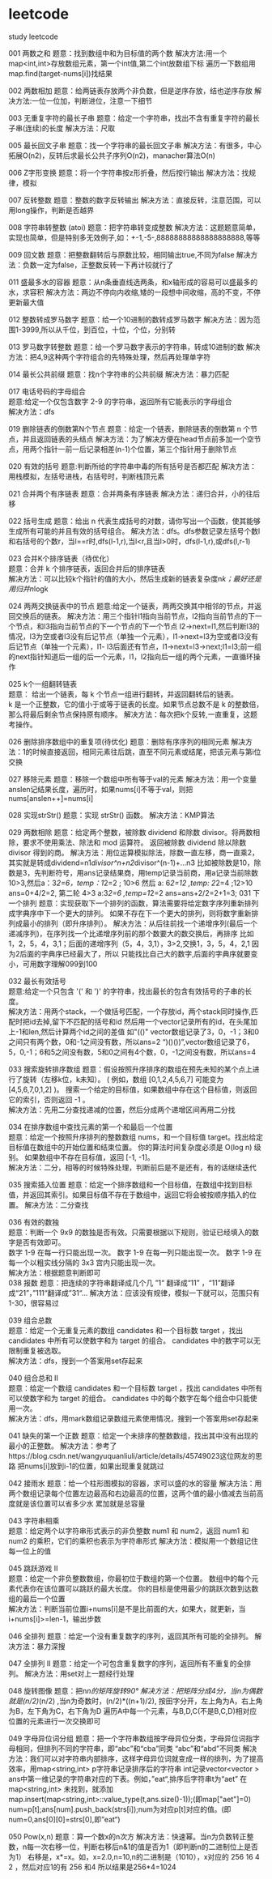 # leetcode
study leetcode

001 两数之和
题意：找到数组中和为目标值的两个数
解决方法:用一个map<int,int>存放数组元素，第一个int值,第二个int放数组下标
		遍历一下数组用map.find(target-nums[i])找结果
		
002 两数相加
题意：给两链表存放两个非负数，但是逆序存放，结也逆序存放
解决方法:一位一位加，判断进位，注意一下细节

003 无重复字符的最长子串
题意：给定一个字符串，找出不含有重复字符的最长子串(连续)的长度
解决方法：尺取

005 最长回文子串
题意：找一个字符串的最长回文子串
解决方法：有很多，中心拓展O(n2)，反转后求最长公共子序列O(n2)，manacher算法O(n)

006 Z字形变换
题意：将一个字符串按z形折叠，然后按行输出
解决方法：找规律，模拟

007 反转整数
题意：整数的数字反转输出
解决方法：直接反转，注意范围，可以用long操作，判断是否越界

008 字符串转整数 (atoi)
题意：把字符串转变成整数
解决方法：这题题意简单，实现也简单，但是特别多无效例子,如：+-1,-5-,88888888888888888888,等等

009 回文数
题意：把整数翻转后与原数比较，相同输出true,不同为false
解决方法：负数一定为false，正整数反转一下再计较就行了

011 盛最多水的容器
题意：从n条垂直线选两条，和x轴形成的容易可以盛最多的水，求容积
解决方法：两边不停向内收缩,矮的一段想中间收缩，高的不变，不停更新最大值

012 整数转成罗马数字
题意：给一个10进制的数转成罗马数字
解决方法：因为范围1-3999,所以从千位，到百位，十位，个位，分别转

013 罗马数字转整数
题意：给一个罗马数字表示的字符串，转成10进制的数
解决方法：把4,9这种两个字符组合的先特殊处理，然后再处理单字符

014 最长公共前缀
题意：找n个字符串的公共前缀
解决方法：暴力匹配

017 电话号码的字母组合<br>
题意:给定一个仅包含数字 2-9 的字符串，返回所有它能表示的字母组合<br>
解决方法：dfs<br>

019 删除链表的倒数第N个节点
题意：给定一个链表，删除链表的倒数第 n 个节点，并且返回链表的头结点
解决方法：为了解决方便在head节点前多加一个空节点，用两个指针一前一后记录相差(n-1)个位置，第三个指针用于删除节点

020 有效的括号
题意:判断所给的字符串中毒的所有括号是否都匹配
解决方法：用栈模拟，左括号进栈，右括号时，判断栈顶元素

021 合并两个有序链表
题意：合并两条有序链表
解决方法：递归合并，小的往后移

022 括号生成
题意：给出 n 代表生成括号的对数，请你写出一个函数，使其能够生成所有可能的并且有效的括号组合。
解决方法：dfs。dfs参数记录左括号个数l和右括号的个数r，当l==r时,dfs(l-1,r),当l<r,且当l>0时，dfs(l-1,r),或dfs(l,r-1)

023 合并K个排序链表（待优化）<br>
题意：合并 k 个排序链表，返回合并后的排序链表<br>
解决方法：可以比较k个指针的值的大小，然后生成新的链表复杂度n*k；最好还是用归并n*logk

024 两两交换链表中的节点
题意:给定一个链表，两两交换其中相邻的节点，并返回交换后的链表。
解决方法：用三个指针l1指向当前节点，l2指向当前节点的下一个节点，和l3指向当前节点的下一个节点的下一个节点
			l2->next=l1,然后判断l3的情况，l3为空或者l3没有后记节点（单独一个元素），l1->next=l3为空或者l3没有后记节点（单独一个元素），l1-
			l3后面还有节点，l1->next=l3->next;l1=l3;前一组的next指针知道后一组的后一个元素，l1，l2指向后一组的两个元素，一直循环操作

025 k个一组翻转链表<br>
题意：	给出一个链表，每 k 个节点一组进行翻转，并返回翻转后的链表。<br>
k 是一个正整数，它的值小于或等于链表的长度。如果节点总数不是 k 的整数倍，那么将最后剩余节点保持原有顺序。
解决方法：每次把k个反转,一直重复，这题考操作。
		
026 删除排序数组中的重复项(待优化)
题意：删除有序序列的相同元素
解决方法：1的时候直接返回，相同元素往后跳，直至不同元素或结尾，把该元素与第i位交换

027  移除元素
题意：移除一个数组中所有等于val的元素
解决方法：用一个变量anslen记结果长度，遍历时，如果nums[i]不等于val，则把nums[anslen++]=nums[i]

028 实现strStr()
题意：实现 strStr() 函数。
解决方法：KMP算法

029 两数相除
题意：给定两个整数，被除数 dividend 和除数 divisor。将两数相除，要求不使用乘法、除法和 mod 运算符。
	  返回被除数 dividend 除以除数 divisor 得到的商。
解决方法：用位运算模拟除法，除数一直左移，商一直乘2，其实就是转成dividend=n1*divisor^n+n2*divisor^(n-1)+...n3
		  比如被除数是10，除数是3，先判断符号，用ans记录结果商，用temp记录当前商，用a记录当前除数
			10>3,然后a：3*2=6，temp：1*2=2 ; 10>6 然后 a: 6*2=12 ,temp: 2*2=4 ;12>10 ans=0+4/2=2,
			第二轮 4>3 a:3*2=6 ,temp=1*2=2 ans=ans+2/2=2+1=3;
031 下一个排列
题意：实现获取下一个排列的函数，算法需要将给定数字序列重新排列成字典序中下一个更大的排列。
如果不存在下一个更大的排列，则将数字重新排列成最小的排列（即升序排列）。
解决方法：从后往前找一个递增序列(最后一个递减序列)，在序列找一个比递增序列前的那个数要大的数交换后，再排序
		比如1，2，5，4，3,1；后面的递增序列（5，4，3,1），3>2,交换1，3，5，4，2,1 因为2后面的字典序已经最大了，所以
		只能找比自己大的数字,后面的字典序就要变小，可用数字理解099到100

032 最长有效括号<br>
题意:给定一个只包含 '(' 和 ')' 的字符串，找出最长的包含有效括号的子串的长度。<br>
解决方法：用两个stack，一个做括号匹配，一个存放id，两个stack同时操作,匹配时把id去掉,留下不匹配的括号和id
			然后用一个vector记录所有的id，在头尾加上-1和len,然后计算两个id之间的差值 如"(()"
			vector数组记录了3，0，-1；3和0之间只有两个数，0和-1之间没有数，所以ans=2
			“)()())”,vector数组记录了6，5，0,-1；6和5之间没有数，5和0之间有4个数，0，-1之间没有数，所以ans=4<br>

033 搜索旋转排序数组
题意：假设按照升序排序的数组在预先未知的某个点上进行了旋转（左移k位，k未知）。
		( 例如，数组 [0,1,2,4,5,6,7] 可能变为 [4,5,6,7,0,1,2] )。
		搜索一个给定的目标值，如果数组中存在这个目标值，则返回它的索引，否则返回 -1 。<br>
解决方法：先用二分查找递减的位置，然后分成两个递增区间再用二分找<br>

034 在排序数组中查找元素的第一个和最后一个位置<br>
题意：给定一个按照升序排列的整数数组 nums，和一个目标值 target。找出给定目标值在数组中的开始位置和结束位置。
		你的算法时间复杂度必须是 O(log n) 级别。
		如果数组中不存在目标值，返回 [-1, -1]。<br>
解决方法：二分，相等的时候特殊处理，判断前后是不是还有，有的话继续迭代

035 搜索插入位置
题意：给定一个排序数组和一个目标值，在数组中找到目标值，并返回其索引。如果目标值不存在于数组中，返回它将会被按顺序插入的位置。
解决方法：二分查找

036 有效的数独<br>
题意：判断一个 9x9 的数独是否有效。只需要根据以下规则，验证已经填入的数字是否有效即可。<br>
数字 1-9 在每一行只能出现一次。
数字 1-9 在每一列只能出现一次。
数字 1-9 在每一个以粗实线分隔的 3x3 宫内只能出现一次。<br>
解决方法：根据题意判断即可<br>
038 报数
题意：把连续的字符串翻译成几个几 ”1“ 翻译成“11” ，“11”翻译成“21”，”111“翻译成”31“...
解决方法：应该没有规律，模拟一下就可以，范围只有1-30，很容易过

039 组合总数<br>
题意：给定一个无重复元素的数组 candidates 和一个目标数 target ，找出 candidates 中所有可以使数字和为 target 的组合。
candidates 中的数字可以无限制重复被选取。<br>
解决方法：dfs，搜到一个答案用set存起来

040 组合总和 II<br>
题意：给定一个数组 candidates 和一个目标数 target ，找出 candidates 中所有可以使数字和为 target 的组合。
candidates 中的每个数字在每个组合中只能使用一次。<br>
解决方法：dfs，用mark数组记录数组元素使用情况，搜到一个答案用set存起来<br>

041 缺失的第一个正数
题意：给定一个未排序的整数数组，找出其中没有出现的最小的正整数。
解决方法：参考了https://blog.csdn.net/wangyuquanliuli/article/details/45749023这位网友的思路
		  把nums[i]放到i-1的位置，如果出现重复就跳过
		  
042 接雨水
题意：给一个柱形图模拟的容器，求可以盛的水的容量
解决方法：用两个数组记录每个位置左边最高和右边最高的位置，这两个值的最小值减去当前高度就是该位置可以省多少水
			累加就是总容量

043 字符串相乘<br>
题意：给定两个以字符串形式表示的非负整数 num1 和 num2，返回 num1 和 num2 的乘积，它们的乘积也表示为字符串形式
解决方法：模拟用一个数组记住每一位上的值<br>

045 跳跃游戏 II<br>
题意：给定一个非负整数数组，你最初位于数组的第一个位置。
		数组中的每个元素代表你在该位置可以跳跃的最大长度。
		你的目标是使用最少的跳跃次数到达数组的最后一个位置	<br>
解决方法：判断当前位置i+nums[i]是不是比前面的大，如果大，就更新，当i+nums[i]>=len-1，输出步数
		
046 全排列
题意：给定一个没有重复数字的序列，返回其所有可能的全排列。
解决方法：暴力深搜

047 全排列 II
题意：给定一个可包含重复数字的序列，返回所有不重复的全排列。
解决方法：用set对上一题经行处理
		
048  旋转图像
题意：把n*n的矩阵旋转90°
解决方法：把矩阵分成4分，当n为偶数就是(n/2)*(n/2) ,当n为奇数时，(n/2)*((n+1)/2),
			按田字分开，左上角为A，右上角为B，左下角为C，右下角为D
			遍历A中每一个元素，与B,D,C(不是B,C,D)相对应位置的元素进行一次交换即可

049 字母异位词分组
题意：把一个字符串数组按字母异位分类，字母异位词指字母相同，但排列不同的字符串，即“abc”和“cba”同类 “abc”和“abd”不同类
解决方法：我们可以对字符串内部排序，这样字母异位词就变成一样的排列，为了提高效率，用map<string,int> p字符串记录排序后的字符串
		int记录vector<vector <string> > ans中第一维记录的字符串对应的下表。例如，”eat“,排序后字符串t为“aet” 在map<string,int>
		未找到，就添加map.insert(map<string,int>::value_type(t,ans.size()-1));(即map["aet"]=0)
		num=p[t];ans[num].push_back(strs[i]);num为对应p[t]对应的值。(即num=0,ans[0][0]=strs[0],即”eat“)
		
050 Pow(x,n)
题意：算一个数x的n次方
解决方法：快速幂。当n为负数转正整数，n每一次右移一位，判断右移后n&1的值是否为1（即判断n的二进制位上是否为1）
		右移是，x*=x。如，x=2.0,n=10,n的二进制是（1010），x对应的  256 16 4 2 ，然后对应1的有 256 和4 所以结果是256*4=1024
		